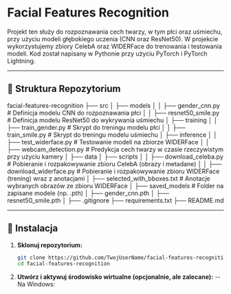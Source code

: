 # Facial Features Recognition

Projekt ten służy do rozpoznawania cech twarzy, w tym płci oraz uśmiechu, przy użyciu modeli głębokiego uczenia (CNN oraz ResNet50). W projekcie wykorzystujemy zbiory CelebA oraz WIDERFace do trenowania i testowania modeli. Kod został napisany w Pythonie przy użyciu PyTorch i PyTorch Lightning.

---

## 📂 Struktura Repozytorium

facial-features-recognition
├── src
│ ├── models
│ │ ├── gender_cnn.py # Definicja modelu CNN do rozpoznawania płci
│ │ ├── resnet50_smile.py # Definicja modelu ResNet50 do wykrywania uśmiechu
│ ├── training
│ │ ├── train_gender.py # Skrypt do treningu modelu płci
│ │ ├── train_smile.py # Skrypt do treningu modelu uśmiechu
│ ├── inference
│ │ ├── test_widerface.py # Testowanie modeli na zbiorze WIDERFace
│ │ ├── webcam_detection.py # Predykcja cech twarzy w czasie rzeczywistym przy użyciu kamery
│
├── data
│ ├── scripts
│ │ ├── download_celeba.py # Pobieranie i rozpakowywanie zbioru CelebA (obrazy i metadane)
│ │ ├── download_widerface.py # Pobieranie i rozpakowywanie zbioru WIDERFace (trening) wraz z anotacjami
│ ├── selected_with_bboxes.txt # Anotacje wybranych obrazów ze zbioru WIDERFace
│
├── saved_models # Folder na zapisane modele (np. .pth)
│ ├── gender_cnn.pth
│ ├── resnet50_smile.pth
│
├── .gitignore
├── requirements.txt
├── README.md

---

## 🚀 Instalacja

1. **Sklonuj repozytorium:**

   ```bash
   git clone https://github.com/TwojUserName/facial-features-recognition.git
   cd facial-features-recognition

2. **Utwórz i aktywuj środowisko wirtualne (opcjonalnie, ale zalecane):**
-- Na Windows:

